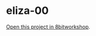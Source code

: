 eliza-00
=====

[Open this project in 8bitworkshop](http://8bitworkshop.com/redir.html?platform=c64&githubURL=https%3A%2F%2Fgithub.com%2Fpaklau99988%2Feliza-00&file=eliza.c).
